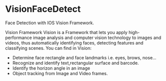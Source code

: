 # VisionFaceDetect
Face Detection with IOS Vision Framework.

Vision Framework 
Vision is a Framework that lets you apply high-performance image analysis and computer vision technology to images and videos, thus automatically identifying faces, detecting features and classifying scenes.
You can find in Vision:

* Determine face rectangle and face landmarks i.e. eyes, brows, nose...
* Recognize and identify text,rectangular surface and barcode.
* Identify the horizon angle in an image
* Object tracking from Image and Video frames.
